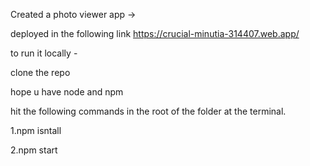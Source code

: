 Created a photo viewer app ->

deployed in the following link https://crucial-minutia-314407.web.app/

to run it locally -

clone the repo

hope u have node and npm

hit the following commands in the root of the folder at the terminal.

1.npm isntall

2.npm start